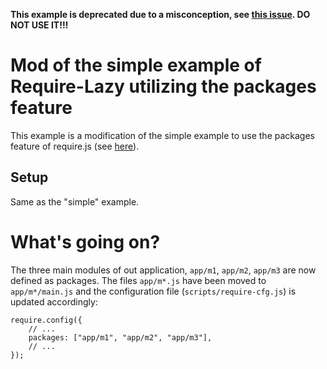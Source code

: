 **This example is deprecated due to a misconception, see [this issue](https://github.com/jrburke/requirejs/issues/1048). DO NOT USE IT!!!**

Mod of the simple example of Require-Lazy utilizing the packages feature
========================================================================

This example is a modification of the simple example to use the packages feature of require.js (see [here](http://requirejs.org/docs/api.html#packages)).

Setup
-----
Same as the "simple" example.

What's going on?
================

The three main modules of out application, `app/m1`, `app/m2`, `app/m3` are now defined as packages.
The files `app/m*.js` have been moved to `app/m*/main.js` and the configuration file (`scripts/require-cfg.js`) is updated accordingly:

	require.config({
		// ...
		packages: ["app/m1", "app/m2", "app/m3"],
		// ...
	});
